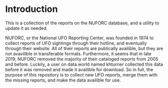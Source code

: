 # Introduction
This is a collection of the reports on the NUFORC database, and a utility to update it as needed. 

NUFORC, or the National UFO Reporting Center, was founded in 1974 to collect reports of UFO sightings through their hotline, and eventually through their website. All of their reports are publically availible, but they are not avavilible in transferable formats. Furthermore, it seems that in late 2019, NUFORC removed the majority of their cataloged reports from 2005 and before. Luckily, a user on data.world named khturner collected this data before it was removed and made it availible for download. So in full, the purpose of this repository is to collect new UFO reports, merge them with the missing reports, and make the data availible for use.
